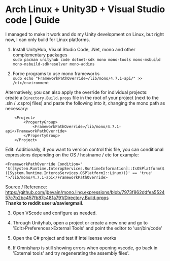 # Arch Linux + Unity3D + Visual Studio code | Guide

I managed to make it work and do my Unity development on Linux, but right now, I can only build for Linux platforms.

1. Install UnityHub, Visual Studio Code, .Net, mono and other complementary packages  
`sudo pacman unityhub code dotnet-sdk mono mono-tools mono-msbuild mono-msbuild-sdkresolver mono-addins`

2. Force programs to use mono frameworks  
`sudo echo "FrameworkPathOverride=/lib/mono/4.7.1-api/" >> /etc/environment`  

Alternatively, you can also apply the override for individual projects:  
create a `Directory.Build.props` file in the root of your project (next to the .sln / .csproj files) and paste the following into it, changing the mono path as necessary:  

        <Project>
            <PropertyGroup>
                <FrameworkPathOverride>/lib/mono/4.7.1-api</FrameworkPathOverride>
            </PropertyGroup>
        </Project>


Edit: Additionally, if you want to version control this file, you can conditional expressions depending on the OS / hostname / etc for example:

`
<FrameworkPathOverride Condition=" '$([System.Runtime.InteropServices.RuntimeInformation]::IsOSPlatform($([System.Runtime.InteropServices.OSPlatform]::Linux)))' == 'true' ">/lib/mono/4.7.1-api</FrameworkPathOverride>
`  

Source / Reference: https://github.com/jbevain/mono.linq.expressions/blob/7973f862ddfea552457c7b2bc457fb87c481a791/Directory.Build.props  
**Thanks to reddit user u/xaviergmail**.

3. Open VScode and configure as needed.

4. Through Unityhub, open a project or create a new one and go to 'Edit>Preferences>External Tools' and point the editor to 'usr/bin/code'

5. Open the C# project and test if Intellisense works

6. If Omnisharp is still showing errors when opening vscode,
go back in 'External tools' and try regenerating the assembly files'.
